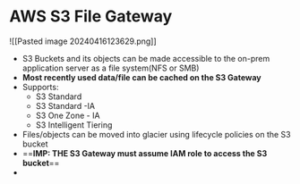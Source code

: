 
# AWS S3 File Gateway
![[Pasted image 20240416123629.png]]
- S3 Buckets and its objects can be made accessible to the on-prem application server as a file system(NFS or SMB)
- **Most recently used data/file can be cached on the S3 Gateway**
- Supports:
	- S3 Standard
	- S3 Standard -IA
	- S3 One Zone - IA
	- S3 Intelligent Tiering
- Files/objects can be moved into glacier using lifecycle policies on the S3 bucket
- ==**IMP: THE S3 Gateway must assume IAM role to access the S3 bucket**==
- 